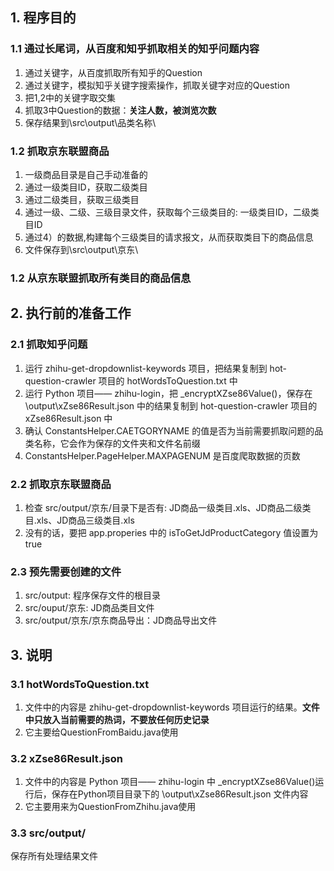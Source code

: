 ## 1. 程序目的
### 1.1 通过长尾词，从百度和知乎抓取相关的知乎问题内容
1. 通过关键字，从百度抓取所有知乎的Question
2. 通过关键字，模拟知乎关键字搜索操作，抓取关键字对应的Question
3. 把1,2中的关键字取交集
4. 抓取3中Question的数据：**关注人数，被浏览次数**
5. 保存结果到\src\output\品类名称\

### 1.2 抓取京东联盟商品
1. 一级商品目录是自己手动准备的
2. 通过一级类目ID，获取二级类目
3. 通过二级类目，获取三级类目
4. 通过一级、二级、三级目录文件，获取每个三级类目的: 一级类目ID，二级类目ID
5. 通过4）的数据,构建每个三级类目的请求报文，从而获取类目下的商品信息
6. 文件保存到\src\output\京东\

### 1.2 从京东联盟抓取所有类目的商品信息

## 2. 执行前的准备工作
### 2.1 抓取知乎问题
1. 运行 zhihu-get-dropdownlist-keywords 项目，把结果复制到 hot-question-crawler 项目的 hotWordsToQuestion.txt 中
2. 运行 Python 项目—— zhihu-login，把 _encryptXZse86Value()，保存在 \output\xZse86Result.json 中的结果复制到 hot-question-crawler 
   项目的 xZse86Result.json 中
3. 确认 ConstantsHelper.CAETGORYNAME 的值是否为当前需要抓取问题的品类名称，它会作为保存的文件夹和文件名前缀
4. ConstantsHelper.PageHelper.MAXPAGENUM 是百度爬取数据的页数

### 2.2 抓取京东联盟商品
1. 检查 src/output/京东/目录下是否有: JD商品一级类目.xls、JD商品二级类目.xls、JD商品三级类目.xls
2. 没有的话，要把 app.properies 中的 isToGetJdProductCategory 值设置为 true

### 2.3 预先需要创建的文件
1. src/output: 程序保存文件的根目录
2. src/ouput/京东: JD商品类目文件
3. src/output/京东/京东商品导出：JD商品导出文件 


## 3. 说明
### 3.1 hotWordsToQuestion.txt
1. 文件中的内容是 zhihu-get-dropdownlist-keywords 项目运行的结果。**文件中只放入当前需要的热词，不要放任何历史记录**
2. 它主要给QuestionFromBaidu.java使用

### 3.2 xZse86Result.json
1. 文件中的内容是 Python 项目—— zhihu-login 中 _encryptXZse86Value()运行后，保存在Python项目目录下的 \output\xZse86Result.json 文件内容
2. 它主要用来为QuestionFromZhihu.java使用

### 3.3 src/output/
保存所有处理结果文件


